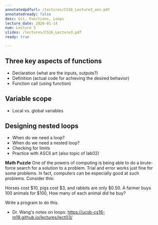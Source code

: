 ```yaml
---
annotatedpdfurl: /lectures/CS16_Lecture3_ann.pdf
annotatedready: false
desc: Git, Functions, Loops
lecture_date: 2020-01-14
num: Lecture 3
slides: /lectures/CS16_Lecture3.pdf
ready: true

---
```



## Three key aspects of functions
* Declaration (what are the inputs, outputs?)
* Definition  (actual code for achieving the desired behavior)
* Function call (using function)

## Variable scope
* Local vs. global variables

## Designing nested loops
* When do we need a loop?
* When do we need a nested loop?
* Checking for limits
* Practice with ASCII art (also topic of lab02)


**Math Puzzle**
One of the powers of computing is being able to do a brute-force search for a solution to a problem. Trial and error works just fine for some problems. In fact, computers can be especially good at such problems. Consider this:

Horses cost $10, pigs cost $3, and rabbits are only $0.50. A farmer buys 100 animals for $100, How many of each animal did he buy?  

Write a program to do this.

* Dr. Wang's notes on loops: 
<https://ucsb-cs16-m18.github.io/lectures/lect03/>
